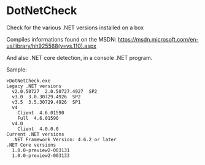 # DotNetCheck
Check for the various .NET versions installed on a box

Compiles informations found on the MSDN:
https://msdn.microsoft.com/en-us/library/hh925568(v=vs.110).aspx

And also .NET core detection, in a console .NET program.

Sample:

    >DotNetCheck.exe
    Legacy .NET versions
      v2.0.50727  2.0.50727.4927  SP2
      v3.0  3.0.30729.4926  SP2
      v3.5  3.5.30729.4926  SP1
      v4
        Client  4.6.01590
        Full  4.6.01590
      v4.0
        Client  4.0.0.0
    Current .NET versions
      .NET Framework Version: 4.6.2 or later
    .NET Core versions
      1.0.0-preview2-003131
      1.0.0-preview2-003133